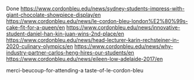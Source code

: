 Done
https://www.cordonbleu.edu/news/sydney-students-impress-with-giant-chocolate-showpiece-display/en
https://www.cordonbleu.edu/news/le-cordon-bleu-london%E2%80%99s-cake-fit-for-a-queen/en
https://www.cordonbleu.edu/news/innovative-student-daniel-han-kin-juan-wins-2nd-place/en
https://www.cordonbleu.edu/news/head-lecturer-karin-rechsteiner-in-2020-culinary-olympics/en
https://www.cordonbleu.edu/news/why-industry-partner-carlos-heng-hires-our-students/en
https://www.cordonbleu.edu/news/eileen-low-adelaide-2017/en

merci-beucoup-for-attending-a taste-of-le-cordon-bleu